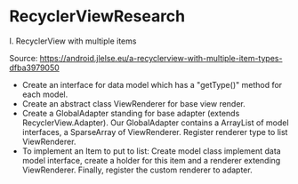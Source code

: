 # RecyclerViewResearch

I. RecyclerView with multiple items

Source: https://android.jlelse.eu/a-recyclerview-with-multiple-item-types-dfba3979050

+ Create an interface for data model which has a "getType()" method for each model.
+ Create an abstract class ViewRenderer for base view render.
+ Create a GlobalAdapter standing for base adapter (extends RecyclerView.Adapter). Our GlobalAdapter contains a ArrayList of model interfaces,
a SparseArray of ViewRenderer. Register renderer type to list ViewRenderer.
+ To implement an Item to put to list: Create model class implement data model interface, create a holder for this item and a renderer extending ViewRenderer.
Finally, register the custom renderer to adapter.
